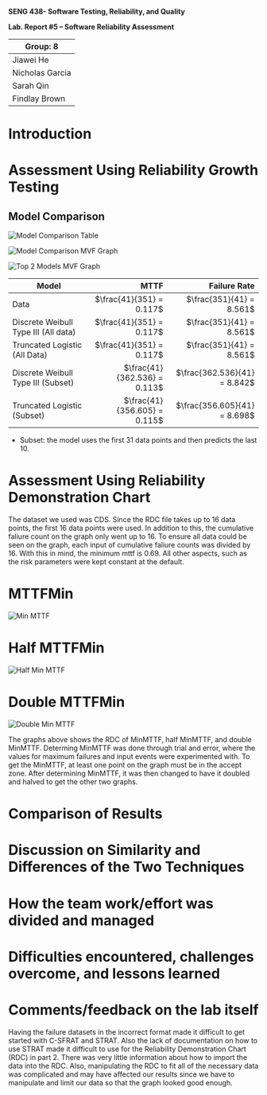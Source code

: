 **SENG 438- Software Testing, Reliability, and Quality**

**Lab. Report \#5 – Software Reliability Assessment**

| Group: 8        |
| --------------- |
| Jiawei He       |
| Nicholas Garcia |
| Sarah Qin       |
| Findlay Brown   |

# Introduction

# 

# Assessment Using Reliability Growth Testing 

## Model Comparison

![Model Comparison Table](media/Model-Comparison.png)

![Model Comparison MVF Graph](media/Model-Comparison-MVF-Graph.png)

![Top 2 Models MVF Graph](media/Top-2-MVF-Graph.png)


| Model                                |                         MTTF |                 Failure Rate |
| ------------------------------------ | ---------------------------: | ---------------------------: |
| Data                                 |     $\frac{41}{351} = 0.117$ |     $\frac{351}{41} = 8.561$ |
| Discrete Weibull Type III (All data) |     $\frac{41}{351} = 0.117$ |     $\frac{351}{41} = 8.561$ |
| Truncated Logistic (All Data)        |     $\frac{41}{351} = 0.117$ |     $\frac{351}{41} = 8.561$ |
| Discrete Weibull Type III (Subset)   | $\frac{41}{362.536} = 0.113$ | $\frac{362.536}{41} = 8.842$ |
| Truncated Logistic (Subset)          | $\frac{41}{356.605} = 0.115$ | $\frac{356.605}{41} = 8.698$ |

- Subset: the model uses the first 31 data points and then predicts the last 10.

# Assessment Using Reliability Demonstration Chart 
The dataset we used was CDS. Since the RDC file takes up to 16 data points, the first 16 data points were used. In addition to this, the cumulative faliure count on the graph only went up to 16. To ensure all data could be seen on the graph, each input of cumulative faliure counts was divided by 16. With this in mind, the minimum mttf is 0.69. All other aspects, such as the risk parameters were kept constant at the default.

# MTTFMin
![Min MTTF](media/mttf_min.png)


# Half MTTFMin
![Half Min MTTF](media/half_mttf_min.png)

# Double MTTFMin
![Double Min MTTF](media/double_mttf_min.png)

The graphs above shows the RDC of MinMTTF, half MinMTTF, and double MinMTTF. Determing MinMTTF was done through trial and error, where the values for maximum failures and input events were experimented with. To get the MinMTTF, at least one point on the graph must be in the accept zone. After determining MinMTTF, it was then changed to have it doubled and halved to get the other two graphs.


# Comparison of Results

# Discussion on Similarity and Differences of the Two Techniques

# How the team work/effort was divided and managed

# 

# Difficulties encountered, challenges overcome, and lessons learned

# Comments/feedback on the lab itself

Having the failure datasets in the incorrect format made it difficult to get started with C-SFRAT and STRAT. Also the lack of documentation on how to use STRAT made it difficult to use for the Reliability Demonstration Chart (RDC) in part 2. There was very little information about how to import the data into the RDC. Also, manipulating the RDC to fit all of the necessary data was complicated and may have affected our results since we have to manipulate and limit our data so that the graph looked good enough. 